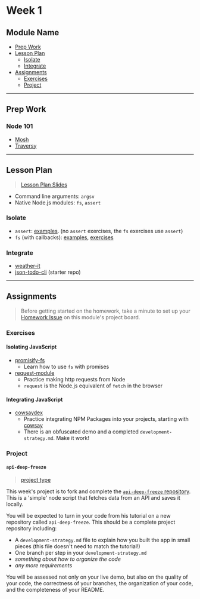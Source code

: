# Week 1

## Module Name

* [Prep Work](#prep-work)
* [Lesson Plan](#lesson-plan)
  * [Isolate](#isolate)
  * [Integrate](#integrate)
* [Assignments](#assignments)
  * [Exercises](#exercises)
  * [Project](#project)

---

## Prep Work

### Node 101

* [Mosh]()
* [Traversy]()

---

## Lesson Plan

> [Lesson Plan Slides](https://hackyourfuture.be/module-name/week-X)

* Command line arguments: `argsv`
* Native Node.js modules: `fs`, `assert`

### Isolate

* `assert`: [examples](../isolate/assert). (no `assert` exercises, the `fs` exercises use `assert`)
* `fs` (with callbacks): [examples](../isolate/fs-examples), [exercises](../isolate/fs-exercises)

### Integrate

* [weather-it](../integrate/weather-it)
* [json-todo-cli](https://github.com/hackyourfuturebelgium/coming-soon) (starter repo)

---

## Assignments

> Before getting started on the homework, take a minute to set up your [Homework Issue](https://github.com/HackYourFutureBelgium/homework-submission#homework-issues) on this module's project board.

### Exercises

#### Isolating JavaScript

* [promisify-fs](https://)
  * Learn how to use `fs` with promises
* [request-module](https://github.com/hackyourfuturebelgium/request-module)
  * Practice making http requests from Node
  * `request` is the Node.js equivalent of `fetch` in the browser

#### Integrating JavaScript

* [cowsaydex](https://github.com/hackyourfuturebelgium/cowsaydex)
  * Practice integrating NPM Packages into your projects, starting with [cowsay](https://github.com/piuccio/cowsay)
  * There is an obfuscated demo and a completed `development-strategy.md`.  Make it work!

### Project

#### `api-deep-freeze`

> [project type](https://github.com/HackYourFutureBelgium/homework-submission/#projects)

This week's project is to fork and complete the [`api-deep-freeze` repository](https://github.com/hackyourfuturebelgium/api-deep-freeze).  This is a 'simple' node script that fetches data from an API and saves it locally.

You will be expected to turn in your code from his tutorial on a new repository called `api-deep-freeze`.  This should be a complete project repository including:

* A `development-strategy.md` file to explain how you built the app in small pieces (this file doesn't need to match the tutorial!)
* One branch per step in your `development-strategy.md`
* _something about how to organize the code_
* _any more requirements_

You will be assessed not only on your live demo, but also on the quality of your code, the correctness of your branches, the organization of your code, and the completeness of your README.

